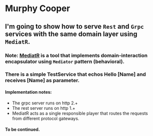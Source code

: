  # Murphy Cooper
 ## I'm going to show how to serve `Rest` and `Grpc` services with the same domain layer using `MediatR`.

 ### Note: [MediatR](https://github.com/jbogard/MediatR) is a tool that implements domain-interaction encapsulator using `Mediator` pattern (behavioral).

### There is a simple TestService that echos Hello [Name] and receives [Name] as parameter. 

#### Implementation notes:
* The grpc server runs on http 2.+
* The rest server runs on http 1.+
* MediatR acts as a single responsible player that routes the requests from different protocol gateways.

#### To be continued.